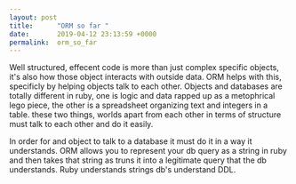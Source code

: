```yaml
---
layout: post
title:      "ORM so far "
date:       2019-04-12 23:13:59 +0000
permalink:  orm_so_far
---
```



Well structured, effecent code is more than just complex specific objects, it's also how those object interacts with outside data. ORM helps with this, specificly by helping objects talk to each other. Objects and databases are totally different in ruby, one is logic and data rapped up as a metophrical lego piece, the other is a spreadsheet organizing text and integers in a table. these two things, worlds apart from each other in terms of structure must talk to each other and do it easily. 

In order for and object to talk to a database it must do it in a way it understands. ORM allows you to represent your db query as a string in ruby and then takes that string as truns it into a legitimate query that the db understands. Ruby understands strings db's understand DDL. 


